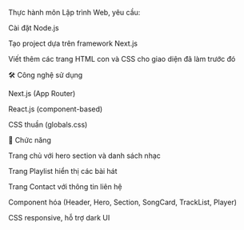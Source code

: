 Thực hành môn Lập trình Web, yêu cầu:

  Cài đặt Node.js
  
  Tạo project dựa trên framework Next.js
  
  Viết thêm các trang HTML con và CSS cho giao diện đã làm trước đó

🛠️ Công nghệ sử dụng

  Next.js
   (App Router)
  
  React.js (component-based)
  
  CSS thuần (globals.css)

🚀 Chức năng

  Trang chủ với hero section và danh sách nhạc
  
  Trang Playlist hiển thị các bài hát
  
  Trang Contact với thông tin liên hệ
  
  Component hóa (Header, Hero, Section, SongCard, TrackList, Player)
  
  CSS responsive, hỗ trợ dark UI


